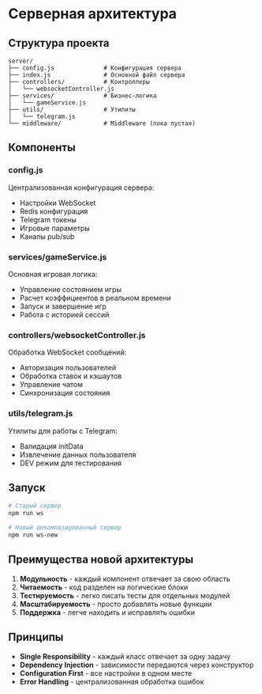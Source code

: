 # Серверная архитектура

## Структура проекта

```
server/
├── config.js              # Конфигурация сервера
├── index.js               # Основной файл сервера
├── controllers/           # Контроллеры
│   └── websocketController.js
├── services/              # Бизнес-логика
│   └── gameService.js
├── utils/                 # Утилиты
│   └── telegram.js
└── middleware/            # Middleware (пока пустая)
```

## Компоненты

### config.js
Централизованная конфигурация сервера:
- Настройки WebSocket
- Redis конфигурация
- Telegram токены
- Игровые параметры
- Каналы pub/sub

### services/gameService.js
Основная игровая логика:
- Управление состоянием игры
- Расчет коэффициентов в реальном времени
- Запуск и завершение игр
- Работа с историей сессий

### controllers/websocketController.js
Обработка WebSocket сообщений:
- Авторизация пользователей
- Обработка ставок и кэшаутов
- Управление чатом
- Синхронизация состояния

### utils/telegram.js
Утилиты для работы с Telegram:
- Валидация initData
- Извлечение данных пользователя
- DEV режим для тестирования

## Запуск

```bash
# Старый сервер
npm run ws

# Новый декомпозированный сервер
npm run ws-new
```

## Преимущества новой архитектуры

1. **Модульность** - каждый компонент отвечает за свою область
2. **Читаемость** - код разделен на логические блоки
3. **Тестируемость** - легко писать тесты для отдельных модулей
4. **Масштабируемость** - просто добавлять новые функции
5. **Поддержка** - легче находить и исправлять ошибки

## Принципы

- **Single Responsibility** - каждый класс отвечает за одну задачу
- **Dependency Injection** - зависимости передаются через конструктор
- **Configuration First** - все настройки в одном месте
- **Error Handling** - централизованная обработка ошибок 